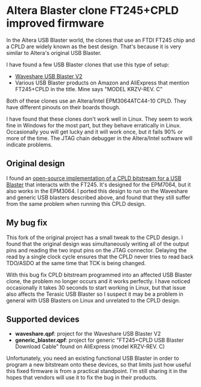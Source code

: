 # Altera Blaster clone FT245+CPLD improved firmware

In the Altera USB Blaster world, the clones that use an FTDI FT245 chip and a CPLD are widely known as the best design. That's because it is very similar to Altera's original USB Blaster.

I have found a few USB Blaster clones that use this type of setup:

- [Waveshare USB Blaster V2](https://www.waveshare.com/usb-blaster-v2.htm)
- Various USB Blaster products on Amazon and AliExpress that mention FT245+CPLD in the title. Mine says "MODEL KRZV-REV. C"

Both of these clones use an Altera/Intel EPM3064ATC44-10 CPLD. They have different pinouts on their boards though.

I have found that these clones don't work well in Linux. They seem to work fine in Windows for the most part, but they behave erratically in Linux. Occasionally you will get lucky and it will work once, but it fails 90% or more of the time. The JTAG chain debugger in the Altera/Intel software will indicate problems.

## Original design

I found an [open-source implementation of a CPLD bitstream for a USB Blaster](https://ixo-jtag.sourceforge.net/) that interacts with the FT245. It's designed for the EPM7064, but it also works in the EPM3064. I ported this design to run on the Waveshare and generic USB blasters described above, and found that they still suffer from the same problem when running this CPLD design.

## My bug fix

This fork of the original project has a small tweak to the CPLD design. I found that the original design was simultaneously writing all of the output pins and reading the two input pins on the JTAG connector. Delaying the read by a single clock cycle ensures that the CPLD never tries to read back TDO/ASDO at the same time that TCK is being changed.

With this bug fix CPLD bitstream programmed into an affected USB Blaster clone, the problem no longer occurs and it works perfectly. I have noticed occasionally it takes 30 seconds to start working in Linux, but that issue also affects the Terasic USB Blaster so I suspect it may be a problem in general with USB Blasters on Linux and unrelated to the CPLD design.

## Supported devices

- **waveshare.qpf**: project for the Waveshare USB Blaster V2
- **generic_blaster.qpf**: project for generic "FT245+CPLD USB Blaster Download Cable" found on AliExpress (model KRZV-REV. C)

Unfortunately, you need an existing functional USB Blaster in order to program a new bitstream onto these devices, so that limits just how useful this fixed firmware is from a practical standpoint. I'm still sharing it in the hopes that vendors will use it to fix the bug in their products.
